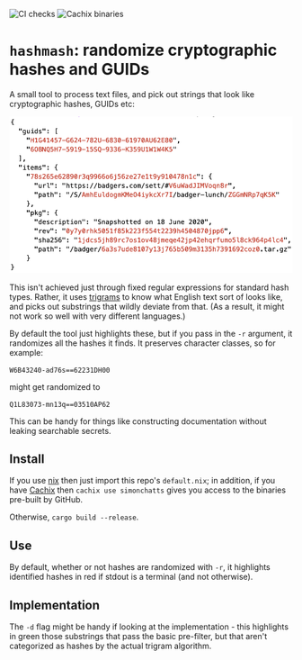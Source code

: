 ![CI checks](https://github.com/simonchatts/hashmash/workflows/CI%20checks/badge.svg)
![Cachix binaries](https://github.com/simonchatts/hashmash/workflows/Cachix%20binaries/badge.svg)

# `hashmash`: randomize cryptographic hashes and GUIDs

A small tool to process text files, and pick out strings that look like
cryptographic hashes, GUIDs etc:

![A screenshot of a sample with highlighted hashes](https://github.com/simonchatts/hashmash/blob/main/example.png?raw=true)

This isn't achieved just through fixed regular expressions for standard hash
types.  Rather, it uses [trigrams](https://en.wikipedia.org/wiki/Trigram) to
know what English text sort of looks like, and picks out substrings that
wildly deviate from that. (As a result, it might not work so well with very
different languages.)

By default the tool just highlights these, but if you pass in the `-r` argument,
it randomizes all the hashes it finds. It preserves character classes, so for
example:

    W6B43240-ad76s==62231DH00

might get randomized to

    Q1L83073-mn13q==03510AP62

This can be handy for things like constructing documentation without leaking
searchable secrets.

## Install

If you use [nix](https://nixos.org) then just import this repo's
`default.nix`; in addition, if you have [Cachix](https://cachix.org) then
`cachix use simonchatts` gives you access to the binaries pre-built by GitHub.

Otherwise, `cargo build --release`.

## Use

By default, whether or not hashes are randomized with `-r`, it highlights
identified hashes in red if stdout is a terminal (and not otherwise).

## Implementation

The `-d` flag might be handy if looking at the implementation - this
highlights in green those substrings that pass the basic pre-filter, but that
aren't categorized as hashes by the actual trigram algorithm.
